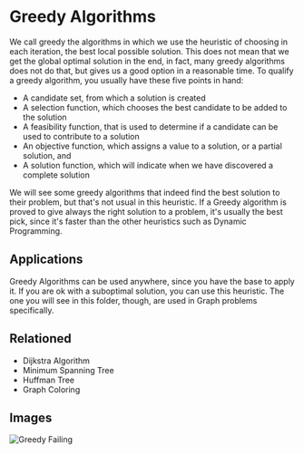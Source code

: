 # Greedy Algorithms
We call greedy the algorithms in which we use the heuristic of choosing in each iteration, the best local possible solution. This does not mean that we get the global optimal solution in the end, in fact, many greedy algorithms does not do that, but gives us a good option in a reasonable time.
To qualify a greedy algorithm, you usually have these five points in hand:

*  A candidate set, from which a solution is created
*  A selection function, which chooses the best candidate to be added to the solution
*  A feasibility function, that is used to determine if a candidate can be used to contribute to a solution
*  An objective function, which assigns a value to a solution, or a partial solution, and
*  A solution function, which will indicate when we have discovered a complete solution

We will see some greedy algorithms that indeed find the best solution to their problem, but that's not usual in this heuristic. If a Greedy algorithm is proved to give always the right solution to a problem, it's usually the best pick, since it's faster than the other heuristics such as Dynamic Programming.


## Applications
Greedy Algorithms can be used anywhere, since you have the base to apply it. If you are ok with a suboptimal solution, you can use this heuristic. The one you will see in this folder, though, are used in Graph problems specifically.

## Relationed
* Dijkstra Algorithm
* Minimum Spanning Tree
* Huffman Tree
* Graph Coloring


## Images
![Greedy Failing](https://en.wikipedia.org/wiki/Greedy_algorithm#/media/File:Greedy_Glouton.svg)


